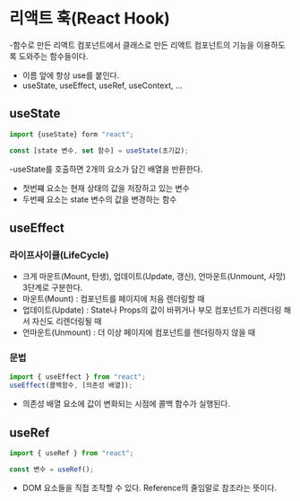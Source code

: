 # 리액트 훅(React Hook)

-함수로 만든 리액트 컴포넌트에서 클래스로 만든 리액트 컴포넌트의 기능을
이용하도록 도와주는 함수들이다.

- 이름 앞에 항상 use를 붙인다.
- useState, useEffect, useRef, useContext, ...

## useState

```js
import {useState} form "react";

const [state 변수, set 함수] = useState(초기값);
```

-useState를 호출하면 2개의 요소가 담긴 배열을 반환한다.

- 첫번쨰 요소는 현재 상태의 값을 저장하고 있는 변수
- 두번째 요소는 state 변수의 값을 변경하는 함수

## useEffect

### 라이프사이클(LifeCycle)

- 크게 마운트(Mount, 탄생), 업데이트(Update, 갱신), 언마운트(Unmount, 사망)
  3단계로 구분한다.
- 마운트(Mount) : 컴포넌트를 페이지에 처음 렌더링할 때
- 업데이트(Update) : State나 Props의 값이 바뀌거나 부모 컴포넌트가 리렌더링
  해서 자신도 리렌더링될 때
- 언마운트(Unmount) : 더 이상 페이지에 컴포넌트를 렌더링하지 않을 때

### 문법

```js
import { useEffect } from "react";
useEffect(콜백함수, [의존성 배열]);
```

- 의존성 배열 요소에 값이 변화되는 시점에 콜백 함수가 실행된다.

## useRef

```js
import { useRef } from "react";

const 변수 = useRef();
```

- DOM 요소들을 직접 조작할 수 있다. Reference의 줄임말로 참조라는 뜻이다.
